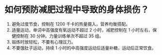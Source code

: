 # 如何预防减肥过程中导致的身体损伤？


1. 避免过度节食，控制在 1200 千卡的热量摄入，营养均衡搭配。
2. 适量运动，单词中高强度有氧运动不超过 2 小时，减肥控制在 1 小时左右，保健控制在 30 分钟。力量训练单次不超过 35 组。
3. 锻炼时放轻松，不要有心理压力。
4. 不要饿肚子运动，持续 1 小时的中高强度运动后适量补糖，运动后正常饮食。

